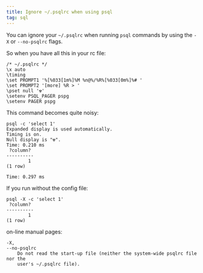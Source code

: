 ```yaml
---
title: Ignore ~/.psqlrc when using psql
tag: sql
---
```


You can ignore your `~/.psqlrc` when running `psql` commands by using the `-X` or `--no-psqlrc` flags.

So when you have all this in your rc file:
```
/* ~/.psqlrc */
\x auto
\timing
\set PROMPT1 '%[%033[1m%]%M %n@%/%R%[%033[0m%]%# '
\set PROMPT2 '[more] %R > '
\pset null '☢'
\setenv PSQL_PAGER pspg
\setenv PAGER pspg
```

This command becomes quite noisy:

```
psql -c 'select 1'
Expanded display is used automatically.
Timing is on.
Null display is "☢".
Time: 0.210 ms
 ?column?
----------
        1
(1 row)

Time: 0.297 ms
```

If you run without the config file:

```
psql -X -c 'select 1'
 ?column?
----------
        1
(1 row)
```

on-line manual pages:
```
-X,
--no-psqlrc
    Do not read the start-up file (neither the system-wide psqlrc file nor the
    user's ~/.psqlrc file).
```

